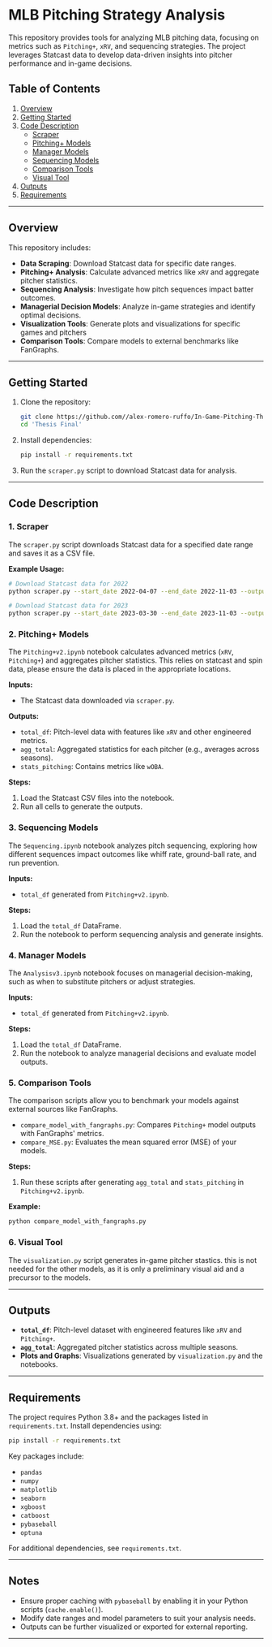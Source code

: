 # MLB Pitching Strategy Analysis

This repository provides tools for analyzing MLB pitching data, focusing on metrics such as `Pitching+`, `xRV`, and sequencing strategies. The project leverages Statcast data to develop data-driven insights into pitcher performance and in-game decisions.

## Table of Contents

1. [Overview](#overview)
2. [Getting Started](#getting-started)
3. [Code Description](#code-description)
    - [Scraper](#scraper)
    - [Pitching+ Models](#pitching-models)
    - [Manager Models](#manager-models)
    - [Sequencing Models](#sequencing-models)
    - [Comparison Tools](#comparison-tools)
    - [Visual Tool](#visual-tool)
4. [Outputs](#outputs)
5. [Requirements](#requirements)

---

## Overview

This repository includes:

- **Data Scraping**: Download Statcast data for specific date ranges.
- **Pitching+ Analysis**: Calculate advanced metrics like `xRV` and aggregate pitcher statistics.
- **Sequencing Analysis**: Investigate how pitch sequences impact batter outcomes.
- **Managerial Decision Models**: Analyze in-game strategies and identify optimal decisions.
- **Visualization Tools**: Generate plots and visualizations for specific games and pitchers
- **Comparison Tools**: Compare models to external benchmarks like FanGraphs.

---

## Getting Started

1. Clone the repository:
    ```bash
    git clone https://github.com//alex-romero-ruffo/In-Game-Pitching-Thesis.git
    cd 'Thesis Final'
    ```

2. Install dependencies:
    ```bash
    pip install -r requirements.txt
    ```

3. Run the `scraper.py` script to download Statcast data for analysis.

---

## Code Description

### 1. Scraper

The `scraper.py` script downloads Statcast data for a specified date range and saves it as a CSV file.

**Example Usage:**
```bash
# Download Statcast data for 2022
python scraper.py --start_date 2022-04-07 --end_date 2022-11-03 --output_file statcast_2022.csv

# Download Statcast data for 2023
python scraper.py --start_date 2023-03-30 --end_date 2023-11-03 --output_file statcast_2023.csv
```

### 2. Pitching+ Models

The `Pitching+v2.ipynb` notebook calculates advanced metrics (`xRV`, `Pitching+`) and aggregates pitcher statistics. This relies on statcast and spin data, please ensure the data is placed in the appropriate locations.

**Inputs:**
- The Statcast data downloaded via `scraper.py`.

**Outputs:**
- `total_df`: Pitch-level data with features like `xRV` and other engineered metrics.
- `agg_total`: Aggregated statistics for each pitcher (e.g., averages across seasons).
- `stats_pitching`: Contains metrics like `wOBA`.

**Steps:**
1. Load the Statcast CSV files into the notebook.
2. Run all cells to generate the outputs.

### 3. Sequencing Models

The `Sequencing.ipynb` notebook analyzes pitch sequencing, exploring how different sequences impact outcomes like whiff rate, ground-ball rate, and run prevention.

**Inputs:**
- `total_df` generated from `Pitching+v2.ipynb`.

**Steps:**
1. Load the `total_df` DataFrame.
2. Run the notebook to perform sequencing analysis and generate insights.

### 4. Manager Models

The `Analysisv3.ipynb` notebook focuses on managerial decision-making, such as when to substitute pitchers or adjust strategies.

**Inputs:**
- `total_df` generated from `Pitching+v2.ipynb`.

**Steps:**
1. Load the `total_df` DataFrame.
2. Run the notebook to analyze managerial decisions and evaluate model outputs.

### 5. Comparison Tools

The comparison scripts allow you to benchmark your models against external sources like FanGraphs.

- `compare_model_with_fangraphs.py`: Compares `Pitching+` model outputs with FanGraphs' metrics.
- `compare_MSE.py`: Evaluates the mean squared error (MSE) of your models.

**Steps:**
1. Run these scripts after generating `agg_total` and `stats_pitching` in `Pitching+v2.ipynb`.

**Example:**
```bash
python compare_model_with_fangraphs.py
```

### 6. Visual Tool

The `visualization.py` script generates in-game pitcher stastics. this is not needed for the other models, as it is only a preliminary visual aid and a precursor to the models.


---

## Outputs

- **`total_df`**: Pitch-level dataset with engineered features like `xRV` and `Pitching+`.
- **`agg_total`**: Aggregated pitcher statistics across multiple seasons.
- **Plots and Graphs**: Visualizations generated by `visualization.py` and the notebooks.

---

## Requirements

The project requires Python 3.8+ and the packages listed in `requirements.txt`. Install dependencies using:

```bash
pip install -r requirements.txt
```

Key packages include:
- `pandas`
- `numpy`
- `matplotlib`
- `seaborn`
- `xgboost`
- `catboost`
- `pybaseball`
- `optuna`

For additional dependencies, see `requirements.txt`.

---

## Notes

- Ensure proper caching with `pybaseball` by enabling it in your Python scripts (`cache.enable()`).
- Modify date ranges and model parameters to suit your analysis needs.
- Outputs can be further visualized or exported for external reporting.

---
```
